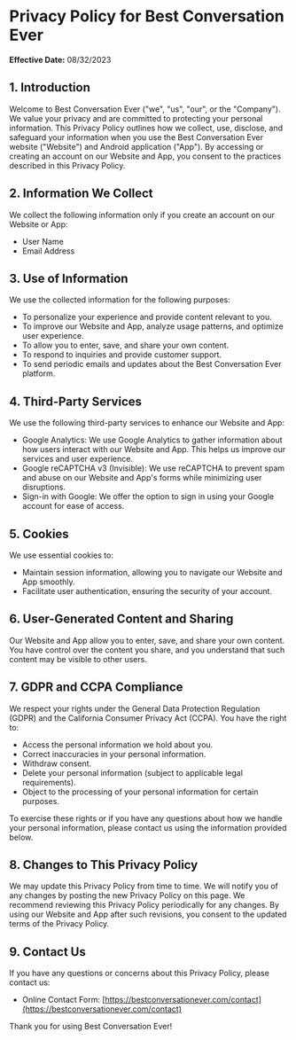 # Privacy Policy for Best Conversation Ever

**Effective Date:** 08/32/2023

## 1. Introduction

Welcome to Best Conversation Ever ("we", "us", "our", or the "Company"). We value your privacy and are committed to protecting your personal information. This Privacy Policy outlines how we collect, use, disclose, and safeguard your information when you use the Best Conversation Ever website ("Website") and Android application ("App"). By accessing or creating an account on our Website and App, you consent to the practices described in this Privacy Policy.

## 2. Information We Collect

We collect the following information only if you create an account on our Website or App:
- User Name
- Email Address

## 3. Use of Information

We use the collected information for the following purposes:
- To personalize your experience and provide content relevant to you.
- To improve our Website and App, analyze usage patterns, and optimize user experience.
- To allow you to enter, save, and share your own content.
- To respond to inquiries and provide customer support.
- To send periodic emails and updates about the Best Conversation Ever platform.

## 4. Third-Party Services

We use the following third-party services to enhance our Website and App:
- Google Analytics: We use Google Analytics to gather information about how users interact with our Website and App. This helps us improve our services and user experience.
- Google reCAPTCHA v3 (Invisible): We use reCAPTCHA to prevent spam and abuse on our Website and App's forms while minimizing user disruptions.
- Sign-in with Google: We offer the option to sign in using your Google account for ease of access.

## 5. Cookies

We use essential cookies to:
- Maintain session information, allowing you to navigate our Website and App smoothly.
- Facilitate user authentication, ensuring the security of your account.

## 6. User-Generated Content and Sharing

Our Website and App allow you to enter, save, and share your own content. You have control over the content you share, and you understand that such content may be visible to other users.

## 7. GDPR and CCPA Compliance

We respect your rights under the General Data Protection Regulation (GDPR) and the California Consumer Privacy Act (CCPA). You have the right to:
- Access the personal information we hold about you.
- Correct inaccuracies in your personal information.
- Withdraw consent.
- Delete your personal information (subject to applicable legal requirements).
- Object to the processing of your personal information for certain purposes.

To exercise these rights or if you have any questions about how we handle your personal information, please contact us using the information provided below.

## 8. Changes to This Privacy Policy

We may update this Privacy Policy from time to time. We will notify you of any changes by posting the new Privacy Policy on this page. We recommend reviewing this Privacy Policy periodically for any changes. By using our Website and App after such revisions, you consent to the updated terms of the Privacy Policy.

## 9. Contact Us

If you have any questions or concerns about this Privacy Policy, please contact us:
- Online Contact Form: [https://bestconversationever.com/contact](https://bestconversationever.com/contact)

  
Thank you for using Best Conversation Ever!
